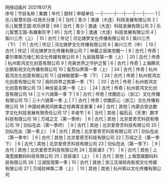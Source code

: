 网络动画片	2021年07月				
序号 | 节目名称 | 集数 | 年代 | 题材 | 申报单位
---|------|----|----|----|-----
1 | 乐儿智慧乐园-垃圾乐分类 | 6 | 当代 | 青少 | 澳通（大连）科技发展有限公司
2 | 乐儿智慧王国·欢乐拼音 | 68 | 当代 | 青少 | 澳通（大连）科技发展有限公司
3 | 乐儿智慧王国-有趣象形字 | 85 | 当代 | 青少 | 澳通（大连）科技发展有限公司
4 | 紫川三杰（上） | 10 | 古代 | 传记 | 河北铸梦文化传播有限公司
5 | 紫川三杰（下） | 11 | 古代 | 传记 | 河北铸梦文化传播有限公司
6 | 紫川三杰（中） | 10 | 古代 | 传记 | 河北铸梦文化传播有限公司
7 | 神墓之辰南觉醒一 | 8 | 古代 | 传奇 | 霍尔果斯万维仁和文化传媒有限公司
8 | 九辰独尊第一季（上） | 20 | 古代 | 传奇 | 杭州若鸿文化创意有限公司
9 | 完美世界之守护之誓 | 6 | 古代 | 传奇 | 上海腾讯企鹅影视文化传播有限公司
10 | 蛮荒仙界第一季（上） | 24 | 古代 | 传奇 | 杭州若鸿文化创意有限公司
11 | 战神联盟第一季（下） | 24 | 古代 | 传奇 | 杭州若鸿文化创意有限公司
12 | 我的异界之旅第一季（下） | 20 | 古代 | 传奇 | 杭州若鸿文化创意有限公司
13 | 神龙星主第一季（上） | 24 | 古代 | 传奇 | 杭州若鸿文化创意有限公司
14 | 三十六骑第一季 下 | 6 | 古代 | 传奇 | 优酷匠心（浙江）文化传播有限公司
15 | 三十六骑第一季 上 | 7 | 古代 | 传奇 | 优酷匠心（浙江）文化传播有限公司
16 | 中国经典民间故事之经典寓言故事 | 46 | 当代 | 其他 | 内蒙古安达数字文化科技发展有限责任公司
17 | 丰收节 | 6 | 当代 | 其他 | 磁石云（天津）数字科技有限公司
18 | 万域之王（第一季终） | 6 | 古代 | 其他 | 北京爱奇艺科技有限公司
19 | 剑仙在此（第一季终） | 9 | 古代 | 其他 | 北京爱奇艺科技有限公司
20 | 剑仙在此（第一季上） | 9 | 古代 | 其他 | 北京爱奇艺科技有限公司
21 | 剑仙在此（第一季中） | 9 | 古代 | 其他 | 北京爱奇艺科技有限公司
22 | 万域之王（第一季下） | 6 | 古代 | 其他 | 北京爱奇艺科技有限公司
23 | 剑仙在此（第一季下） | 9 | 古代 | 其他 | 北京爱奇艺科技有限公司
24 | 百妖谱3（下） | 6 | 古代 | 其他 | 上海宽娱数码科技有限公司
25 | 百妖谱3（上） | 6 | 古代 | 其他 | 上海宽娱数码科技有限公司
26 | 江湖饭馆第一季 | 10 | 古代 | 其他 | 浙江泛海轻舟影视文化传媒有限公司
27 | 万域封神第二季（上） | 10 | 其他 | 其他 | 杭州索以文化传播有限公司
